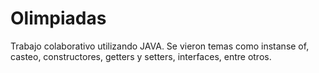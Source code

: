# Olimpiadas

Trabajo colaborativo utilizando JAVA. Se vieron temas como instanse of, casteo, constructores, getters y setters, interfaces, entre otros.
